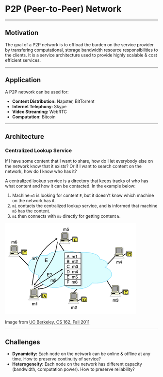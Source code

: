 # P2P (Peer-to-Peer) Network
---
## Motivation
The goal of a P2P network is to offload the burden on the service provider by transfering computational, storage bandwidth resource responsibilities to the clients.
It is a service architecture used to provide highly scalable & cost efficient services.

---
## Application
A P2P network can be used for:
* __Content Distribution:__ Napster, BitTorrent
* __Internet Telephony:__ Skype
* __Video Streaming:__ WebRTC
* __Computation:__ Bitcoin

---
## Architecture
### Centralized Lookup Service
If I have some content that I want to share, how do I let everybody else on the network know that it exists? 
Or if I want to search content on the network, how do I know who has it? 

A centralized lookup service is a directory that keeps tracks of who has what content and how it can be contacted. In the example below: 
1. Machine `m1` is looking for content `E`, but it doesn't know which machine on the network has it.
2. `m1` contacts the centralized lookup service, and is informed that machine `m5` has the content.
3. `m1` then connects with `m5` directly for getting content `E`.

<img src="images/centralized-lookup-service.png" height="300"/>

Image from [UC Berkeley, CS 162, Fall 2011](https://inst.eecs.berkeley.edu/~cs162/fa11/)

---
## Challenges
* __Dynamicity:__ Each node on the network can be online & offline at any time. How to preserve continuity of service?
* __Heterogeneity:__ Each node on the network has different capacity (bandwidth, computation power). How to preserve reliability?
